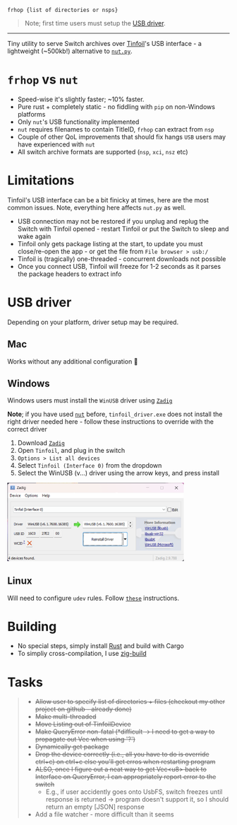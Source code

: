 `frhop {list of directories or nsps}`  
> Note; first time users must setup the [USB driver](#usb-driver). 
---
Tiny utility to serve Switch archives over [Tinfoil](https://tinfoil.io/)'s USB interface - a lightweight (~500kb!) alternative to [`nut.py`](https://github.com/blawar/nut).  

# `frhop` vs `nut`
- Speed-wise it's slightly faster; ~10% faster.  
- Pure rust + completely static - no fiddling with `pip` on non-Windows platforms
- Only `nut`'s USB functionality implemented 
- `nut` requires filenames to contain TitleID, `frhop` can extract from `nsp`
- Couple of other QoL improvements that should fix hangs `USB` users may have experienced with `nut`
- All switch archive formats are supported (`nsp`, `xci`, `nsz` etc)

# Limitations 
Tinfoil's USB interface can be a bit finicky at times, here are the most common issues. Note, everything here affects `nut.py` as well.  
- USB connection may not be restored if you unplug and replug the Switch with Tinfoil opened - restart Tinfoil or put the Switch to sleep and wake again
- Tinfoil only gets package listing at the start, to update you must close/re-open the app - or get the file from `File browser > usb:/`
- Tinfoil is (tragically) one-threaded - concurrent downloads not possible
- Once you connect USB, Tinfoil will freeze for 1-2 seconds as it parses the package headers to extract info

# USB driver
Depending on your platform, driver setup may be required.  
## Mac
Works without any additional configuration 🥳 
## Windows
Windows users must install the `WinUSB` driver using [`Zadig`](https://zadig.akeo.ie)

**Note**; if you have used [`nut`](https://github.com/blawar/nut) before, `tinfoil_driver.exe` does not install the right driver needed here - follow these instructions to override with the correct driver 

1. Download [`Zadig`](https://zadig.akeo.ie)
2. Open `Tinfoil`, and plug in the switch
3. `Options > List all devices`
4. Select `Tinfoil (Interface 0)` from the dropdown
5. Select the WinUSB (v...) driver using the arrow keys, and press install   

<img src="res/zadig.png" width="400" alt="zadig interface example">

## Linux
Will need to configure `udev` rules. Follow [`these`](https://docs.rs/nusb/latest/nusb/#linux) instructions. 
# Building
- No special steps, simply install [Rust](https://www.rust-lang.org) and build with Cargo
- To simpliy cross-compilation, I use [zig-build](https://github.com/rust-cross/cargo-zigbuild)

# Tasks
> - ~~Allow user to specify list of directories + files (checkout my other project on github - already done)~~
> - ~~Make multi-threaded~~
> - ~~Move Listing out of TinfoilDevice~~
> - ~~Make QueryError non-fatal (*difficult -> I need to get a way to propagate out Vec<u8> when using '?')~~
> - ~~Dynamically get package~~
> - ~~Drop the device correctly \(i.e., all you have to do is override ctrl+c) on ctrl+c else you'll get erros when restarting program~~
> - ~~ALSO, once I figure out a neat way to get Vec\<u8> back to Interface on QueryError, I can appropriately report error to the switch~~
>     - E.g., if user accidently goes onto UsbFS, switch freezes until response is returned -> program doesn't support it, so I should return an empty \[JSON] response
> - Add a file watcher - more difficult than it seems
